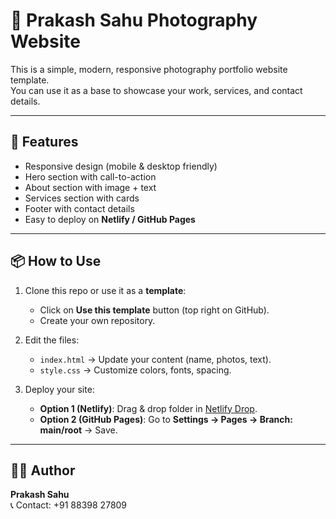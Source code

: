 # 📸 Prakash Sahu Photography Website

This is a simple, modern, responsive photography portfolio website template.  
You can use it as a base to showcase your work, services, and contact details.

---

## 🚀 Features
- Responsive design (mobile & desktop friendly)
- Hero section with call-to-action
- About section with image + text
- Services section with cards
- Footer with contact details
- Easy to deploy on **Netlify / GitHub Pages**

---

## 📦 How to Use
1. Clone this repo or use it as a **template**:
   - Click on **Use this template** button (top right on GitHub).
   - Create your own repository.

2. Edit the files:
   - `index.html` → Update your content (name, photos, text).
   - `style.css` → Customize colors, fonts, spacing.

3. Deploy your site:
   - **Option 1 (Netlify)**: Drag & drop folder in [Netlify Drop](https://app.netlify.com/drop).
   - **Option 2 (GitHub Pages)**: Go to **Settings → Pages → Branch: main/root** → Save.

---

## 👨‍💻 Author
**Prakash Sahu**  
📞 Contact: +91 88398 27809  
